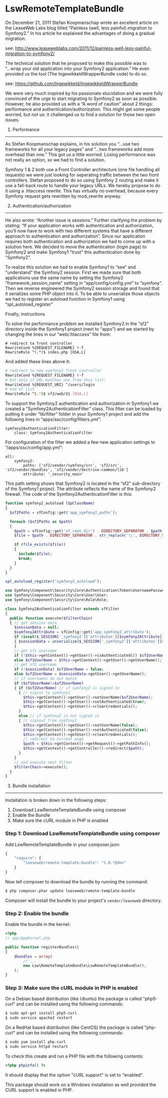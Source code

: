 LswRemoteTemplateBundle
=======================

On December 21, 2011 Stefan Koopmanschap wrote an excellent article on the LeaseWeb Labs blog
titled “Painless (well, less painful) migration to Symfony2.” In his article he explained the
advantages of doing a gradual migration. 

see: http://www.leaseweblabs.com/2011/12/painless-well-less-painful-migration-to-symfony2/

The technical solution that he proposed to make this
possible was to “...wrap your old application into your Symfony2 application.” He even provided
us the tool (The IngewikkeldWrapperBundle code) to do so.

see: https://github.com/Ingewikkeld/IngewikkeldWrapperBundle

We were very much inspired by his passionate elucidation and we were fully convinced of the
urge to start migrating to Symfony2 as soon as possible. However, he also provided us with a
“A word of caution” about 2 things: performance and authentication/authorization. This might
get some people worried, but not us: it challenged us to find a solution for those two open issues.

1. Performance
----

As Stefan Koopmanschap explains, in his solution you “...use two frameworks for all your legacy
pages” and “...two frameworks add more overhead than one.” This got us a little worried.
Losing performance was not really an option, so we had to find a solution.

Symfony 1 & 2 both use a Front Controller architecture (one file handling all requests) we were
just looking for seperating traffic between the two front controllers. Stefan proposed to do so
using Symfony 2 routing and make it use a fall-back route to handle your legacy URLs. We hereby
propose to do it using a .htaccess rewrite. This has virtually no overhead, because every Symfony
request gets rewritten by mod_rewrite anyway.

2. Authentication/authorization
----

He also wrote: “Another issue is sessions.” Further clarifying the problem by stating: “If your
application works with authentication and authorization, you’ll now have to work with two different
systems that have a different approach to authentication and authorization”. Since our application
requires both authentication and authorization we had to come up with a solution here. We decided
to move the authentication (login page) to Symfony2 and make Symfony1 “trust” this authentication
done by “Symfony2”.

To realize this solution we had to enable Symfony1 to “see” and “understand” the Symfony2 session.
First we made sure that both applications use the same name by setting the Symfony2 “framework_session_name”
setting in “app/config/config.yml” to “symfony”. Then we reverse engineered the Symfony2 session
storage and found that it serializes some PHP object into it. To be able to unserialize those objects
we had to register an autoload function in Symfony1 using “spl_autoload_register”

Finally, instructions

To solve the performance problem we installed Symfony2 in the “sf2” directory inside the Symfony1
project (next to “apps”) and we started by changing the lines in our “web/.htaccess” file from:

```
# redirect to front controller
RewriteCond %{REQUEST_FILENAME} !-f
RewriteRule ^(.*)$ index.php [QSA,L]
```

And added these lines above it:

``` bash
# redirect to new symfony2 front controller
RewriteCond %{REQUEST_FILENAME} !-f
# but only if URL matches one from this list:
RewriteCond %{REQUEST_URI} ^/users/login
# end of list
RewriteRule ^(.*)$ sf2/web/$1 [QSA,L]
```

To support the Symfony2 authentication and authorization in Symfony1 we created a
“Symfony2AuthenticationFilter” class. This filter can be loaded by putting it under “lib/filter”
folder in your Symfony1 project and add the following lines in “apps/ssc/config/filters.yml”:

```
symfony2AuthenticationFilter:
    class: Symfony2AuthenticationFilter
```

For configuration of the filter we added a few new application settings to “/apps/ssc/config/app.yml”:

```
all:
    symfony2:
        paths: ['sf2/vendor/symfony/src', 'sf2/src', 'sf2/vendor/bundles', 'sf2/vendor/doctrine-common/lib']
        attribute: '_security_main'
```

This path setting shows that Symfony2 is located in the “sf2” sub-directory of the Symfony1 project.
The attribute reflects the name of the Symfony2 firewall. The code of the Symfony2AuthenticationFilter
is this:

``` php
function symfony2_autoload ($pClassName)
{
  $sf2Paths = sfConfig::get('app_symfony2_paths');

  foreach ($sf2Paths as $path)
  {
    $path = sfConfig::get('sf_root_dir') . DIRECTORY_SEPARATOR . $path;
    $file = $path . DIRECTORY_SEPARATOR . str_replace('\\', DIRECTORY_SEPARATOR ,$pClassName ) . ".php";

    if (file_exists($file))
    {
      include($file);
      break;
    }
  }
}

spl_autoload_register("symfony2_autoload");

use Symfony\Component\Security\Core\Authentication\Token\UsernamePasswordToken;
use Symfony\Component\Security\Core\User\User;
use Symfony\Component\Security\Core\Role\Role;

class Symfony2AuthenticationFilter extends sfFilter
{
  public function execute($filterChain)
  { // get session data
    $sessionData = null;
    $symfony2Attribute = sfConfig::get('app_symfony2_attribute');
    if (isset($_SESSION['_symfony2']['attributes'][$symfony2Attribute]))
    { $sessionData = unserialize($_SESSION['_symfony2']['attributes'][$symfony2Attribute]);
    }
    // get sf1 username
    if (!$this->getContext()->getUser()->isAuthenticated()) $sf1UserName = false;
    else $sf1UserName = $this->getContext()->getUser()->getUserName();
    // get sf2 username
    if (!$sessionData) $sf2UserName = false;
    else $sf2UserName = $sessionData->getUser()->getUserName();
    // if usernames do not match
    if ($sf1UserName!=$sf2UserName)
    { if ($sf2UserName) // if symfony2 is signed in
      { // signin to symfony1
        $this->getContext()->getUser()->setUserName($sf2UserName);
        $this->getContext()->getUser()->setAuthenticated(true);
        $this->getContext()->getUser()->clearCredentials();
      }
      else // if symfony2 is not signed in
      { // signout from symfony1
        $this->getContext()->getUser()->setUserName(false);
        $this->getContext()->getUser()->setAuthenticated(false);
        $this->getContext()->getUser()->clearCredentials();
        // redirect to current page
        $path = $this->getContext()->getRequest()->getPathInfo();
        $this->getContext()->getController()->redirect($path);
      }
    }
    // and execute next filter
    $filterChain->execute();
  }
}
```

3. Bundle installation
----

Installation is broken down in the following steps:

1. Download LswRemoteTemplateBundle using composer
2. Enable the Bundle
3. Make sure the cURL module in PHP is enabled

### Step 1: Download LswRemoteTemplateBundle using composer

Add LswRemoteTemplateBundle in your composer.json:

```js
{
    "require": {
        "leaseweb/remote-template-bundle": "1.0.*@dev"
    }
}
```

Now tell composer to download the bundle by running the command:

``` bash
$ php composer.phar update leaseweb/remote-template-bundle
```

Composer will install the bundle to your project's `vendor/leaseweb` directory.

### Step 2: Enable the bundle

Enable the bundle in the kernel:

``` php
<?php
// app/AppKernel.php

public function registerBundles()
{
    $bundles = array(
        // ...
        new Lsw\RemoteTemplateBundle\LswRemoteTemplateBundle(),
    );
}
```

### Step 3: Make sure the cURL module in PHP is enabled

On a Debian based distribution (like Ubuntu) the package is called "php5-curl" and
can be installed using the following commands:

``` bash
$ sudo apt-get install php5-curl
$ sudo service apache2 restart
```

On a RedHat based distribution (like CentOS) the package is called "php-curl" and
can be installed using the following commands:

``` bash
$ sudo yum install php-curl
$ sudo service httpd restart
```

To check this create and run a PHP file with the following contents:

``` php
<?php phpinfo() ?>
```

It should display that the option "cURL support" is set to "enabled".

This package should work on a Windows installation as well provided the CURL support
is enabled in PHP.
